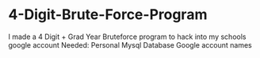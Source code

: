 # 4-Digit-Brute-Force-Program
I made a 4 Digit + Grad Year Bruteforce program to hack into my schools google account 
Needed:
Personal Mysql Database
Google account names
